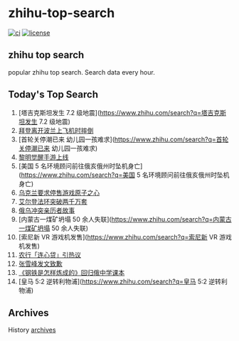 # zhihu-top-search

[![ci](https://github.com/RyuSeiri/zhihu-top-search/actions/workflows/ci.yml/badge.svg)](https://github.com/RyuSeiri/zhihu-top-search/actions/workflows/ci.yml)
[![license](https://img.shields.io/github/license/RyuSeiri/zhihu-top-search)](https://github.com/RyuSeiri/zhihu-top-search/blob/master/LICENSE)

## zhihu top search

popular zhihu top search. Search data every hour.

## Today's Top Search

<!-- BEGIN -->
<!-- UpdateTime Thu Feb 23 2023 20:11:15 GMT+0800 (China Standard Time) -->

1. [塔吉克斯坦发生 7.2 级地震](https://www.zhihu.com/search?q=塔吉克斯坦发生 7.2
   级地震)
1. [拜登离开波兰上飞机时摔倒](https://www.zhihu.com/search?q=拜登离开波兰上飞机时摔倒)
1. [首轮关停潮已来 幼儿园一孩难求](https://www.zhihu.com/search?q=首轮关停潮已来
   幼儿园一孩难求)
1. [黎明觉醒手游上线](https://www.zhihu.com/search?q=黎明觉醒手游上线)
1. [美国 5 名环境顾问前往俄亥俄州时坠机身亡](https://www.zhihu.com/search?q=美国
   5 名环境顾问前往俄亥俄州时坠机身亡)
1. [乌克兰要求停售游戏原子之心](https://www.zhihu.com/search?q=乌克兰要求停售游戏原子之心)
1. [艾尔登法环突破两千万套](https://www.zhihu.com/search?q=艾尔登法环突破两千万套)
1. [俄乌冲突亲历者故事](https://www.zhihu.com/search?q=俄乌冲突亲历者故事)
1. [内蒙古一煤矿坍塌 50
   余人失联](https://www.zhihu.com/search?q=内蒙古一煤矿坍塌 50 余人失联)
1. [索尼新 VR 游戏机发售](https://www.zhihu.com/search?q=索尼新 VR 游戏机发售)
1. [农行「连心贷」引热议](https://www.zhihu.com/search?q=农行「连心贷」引热议)
1. [张雪峰发文致歉](https://www.zhihu.com/search?q=张雪峰发文致歉)
1. [《钢铁是怎样炼成的》回归俄中学课本](https://www.zhihu.com/search?q=《钢铁是怎样炼成的》回归俄中学课本)
1. [皇马 5:2 逆转利物浦](https://www.zhihu.com/search?q=皇马 5:2 逆转利物浦)

<!-- END -->

## Archives

History [archives](./archives)

